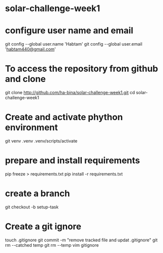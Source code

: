 # solar-challenge-week1
# configure user name and email
git config --global user.name 'Habtam'
git config --global user.email 'habtam440@gmail.com'
# To access the repository from github and clone 
git clone http://github.com/ha-bina/solar-challenge-week1.git
cd solar-challenge-week1
# Create and activate phython environment
git venv .venv
.venv/scripts/activate
# prepare and install requirements
pip freeze > requirements.txt
pip install -r requirements.txt
# create a branch
git checkout -b setup-task
# Create a git ignore
touch .gitignore
git commit -m "remove tracked file and updat .gitignore"
git rm --catched temp
git rm --temp
vim gitignore
